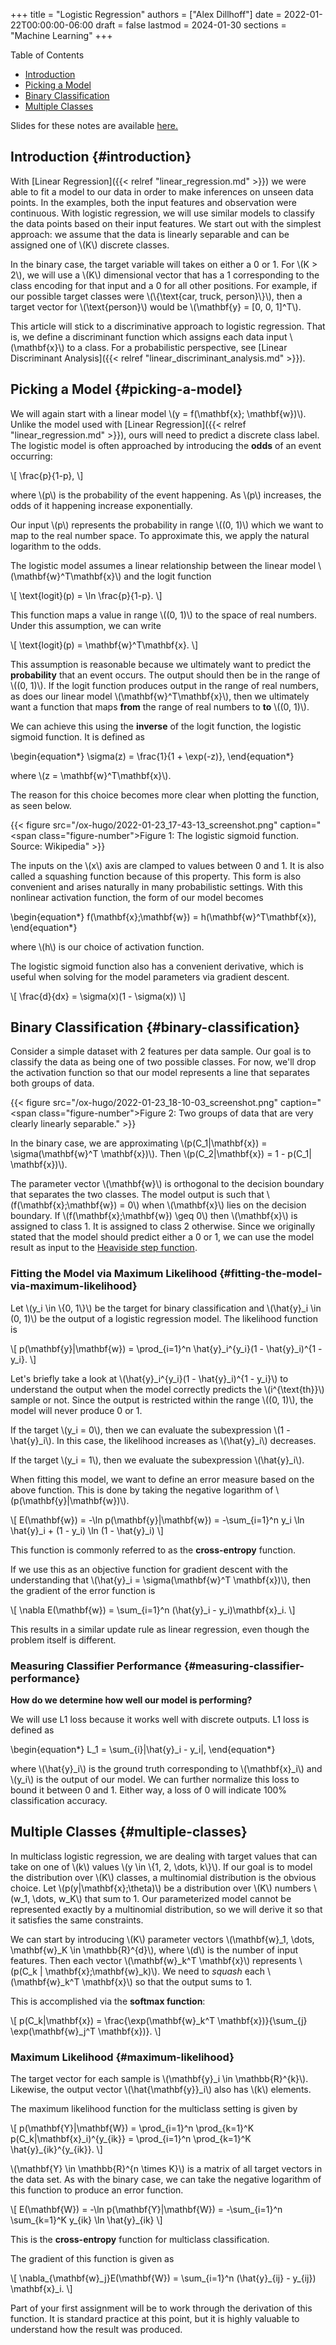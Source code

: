 +++
title = "Logistic Regression"
authors = ["Alex Dillhoff"]
date = 2022-01-22T00:00:00-06:00
draft = false
lastmod = 2024-01-30
sections = "Machine Learning"
+++

<div class="ox-hugo-toc toc">

<div class="heading">Table of Contents</div>

- [Introduction](#introduction)
- [Picking a Model](#picking-a-model)
- [Binary Classification](#binary-classification)
- [Multiple Classes](#multiple-classes)

</div>
<!--endtoc-->

Slides for these notes are available [here.](/teaching/cse6363/lectures/logistic_regression.pdf)


## Introduction {#introduction}

With [Linear Regression]({{< relref "linear_regression.md" >}}) we were able to fit a model to our data in order to make inferences on unseen data points. In the examples, both the input features and observation were continuous. With logistic regression, we will use similar models to classify the data points based on their input features. We start out with the simplest approach: we assume that the data is linearly separable and can be assigned one of \\(K\\) discrete classes.

In the binary case, the target variable will takes on either a 0 or 1. For \\(K > 2\\), we will use a \\(K\\) dimensional vector that has a 1 corresponding to the class encoding for that input and a 0 for all other positions. For example, if our possible target classes were \\(\\{\text{car, truck, person}\\}\\), then a target vector for \\(\text{person}\\) would be \\(\mathbf{y} = [0, 0, 1]^T\\).

This article will stick to a discriminative approach to logistic regression. That is, we define a discriminant function which assigns each data input \\(\mathbf{x}\\) to a class. For a probabilistic perspective, see [Linear Discriminant Analysis]({{< relref "linear_discriminant_analysis.md" >}}).


## Picking a Model {#picking-a-model}

We will again start with a linear model \\(y = f(\mathbf{x}; \mathbf{w})\\). Unlike the model used with [Linear Regression]({{< relref "linear_regression.md" >}}), ours will need to predict a discrete class label. The logistic model is often approached by introducing the **odds** of an event occurring:

\\[
\frac{p}{1-p},
\\]

where \\(p\\) is the probability of the event happening.
As \\(p\\) increases, the odds of it happening increase exponentially.

Our input \\(p\\) represents the probability in range \\((0, 1)\\) which we want to map to the real number space.
To approximate this, we apply the natural logarithm to the odds.

The logistic model assumes a linear relationship between the linear model \\(\mathbf{w}^T\mathbf{x}\\) and the logit function

\\[
\text{logit}(p) = \ln \frac{p}{1-p}.
\\]

This function maps a value in range \\((0, 1)\\) to the space of real numbers.
Under this assumption, we can write

\\[
\text{logit}(p) = \mathbf{w}^T\mathbf{x}.
\\]

This assumption is reasonable because we ultimately want to predict the **probability** that an event occurs.
The output should then be in the range of \\((0, 1)\\).
If the logit function produces output in the range of real numbers, as does our linear model \\(\mathbf{w}^T\mathbf{x}\\), then we ultimately want a function that maps **from** the range of real numbers to **to** \\((0, 1)\\).

We can achieve this using the **inverse** of the logit function, the logistic sigmoid function.
It is defined as

\begin{equation\*}
\sigma(z) = \frac{1}{1 + \exp(-z)},
\end{equation\*}

where \\(z = \mathbf{w}^T\mathbf{x}\\).

The reason for this choice becomes more clear when plotting the function, as seen below.

{{< figure src="/ox-hugo/2022-01-23_17-43-13_screenshot.png" caption="<span class=\"figure-number\">Figure 1: </span>The logistic sigmoid function. Source: Wikipedia" >}}

The inputs on the \\(x\\) axis are clamped to values between 0 and 1. It is also called a squashing function because of this property. This form is also convenient and arises naturally in many probabilistic settings. With this nonlinear activation function, the form of our model becomes

\begin{equation\*}
f(\mathbf{x};\mathbf{w}) = h(\mathbf{w}^T\mathbf{x}),
\end{equation\*}

where \\(h\\) is our choice of activation function.

The logistic sigmoid function also has a convenient derivative, which is useful when solving for the model parameters via gradient descent.

\\[
\frac{d}{dx} = \sigma(x)(1 - \sigma(x))
\\]


## Binary Classification {#binary-classification}

Consider a simple dataset with 2 features per data sample. Our goal is to classify the data as being one of two possible classes. For now, we'll drop the activation function so that our model represents a line that separates both groups of data.

{{< figure src="/ox-hugo/2022-01-23_18-10-03_screenshot.png" caption="<span class=\"figure-number\">Figure 2: </span>Two groups of data that are very clearly linearly separable." >}}

In the binary case, we are approximating \\(p(C\_1|\mathbf{x}) = \sigma(\mathbf{w}^T \mathbf{x})\\).
Then \\(p(C\_2|\mathbf{x}) = 1 - p(C\_1| \mathbf{x})\\).

The parameter vector \\(\mathbf{w}\\) is orthogonal to the decision boundary that separates the two classes. The model output is such that \\(f(\mathbf{x};\mathbf{w}) = 0\\) when \\(\mathbf{x}\\) lies on the decision boundary. If \\(f(\mathbf{x};\mathbf{w}) \geq 0\\) then \\(\mathbf{x}\\) is assigned to class 1. It is assigned to class 2 otherwise. Since we originally stated that the model should predict either a 0 or 1, we can use the model result as input to the [Heaviside step function](https://en.wikipedia.org/wiki/Heaviside_step_function).


### Fitting the Model via Maximum Likelihood {#fitting-the-model-via-maximum-likelihood}

Let \\(y\_i \in \\{0, 1\\}\\) be the target for binary classification and \\(\hat{y}\_i \in (0, 1)\\) be the output of a logistic regression model.
The likelihood function is

\\[
p(\mathbf{y}|\mathbf{w}) = \prod\_{i=1}^n \hat{y}\_i^{y\_i}(1 - \hat{y}\_i)^{1 - y\_i}.
\\]

Let's briefly take a look at \\(\hat{y}\_i^{y\_i}(1 - \hat{y}\_i)^{1 - y\_i}\\) to understand the output when the model correctly predicts the \\(i^{\text{th}}\\) sample or not.
Since the output is restricted within the range \\((0, 1)\\), the model will never produce 0 or 1.

If the target \\(y\_i = 0\\), then we can evaluate the subexpression \\(1 - \hat{y}\_i\\).
In this case, the likelihood increases as \\(\hat{y}\_i\\) decreases.

If the target \\(y\_i = 1\\), then we evaluate the subexpression \\(\hat{y}\_i\\).

When fitting this model, we want to define an error measure based on the above function.
This is done by taking the negative logarithm of \\(p(\mathbf{y}|\mathbf{w})\\).

\\[
E(\mathbf{w}) = -\ln p(\mathbf{y}|\mathbf{w}) = -\sum\_{i=1}^n y\_i \ln \hat{y}\_i + (1 - y\_i) \ln (1 - \hat{y}\_i)
\\]

This function is commonly referred to as the **cross-entropy** function.

If we use this as an objective function for gradient descent with the understanding that \\(\hat{y}\_i = \sigma(\mathbf{w}^T \mathbf{x})\\), then the gradient of the error function is

\\[
\nabla E(\mathbf{w}) = \sum\_{i=1}^n (\hat{y}\_i - y\_i)\mathbf{x}\_i.
\\]

This results in a similar update rule as linear regression, even though the problem itself is different.


### Measuring Classifier Performance {#measuring-classifier-performance}

**How do we determine how well our model is performing?**

We will use L1 loss because it works well with discrete outputs. L1 loss is defined as

\begin{equation\*}
L\_1 = \sum\_{i}|\hat{y}\_i - y\_i|,
\end{equation\*}

where \\(\hat{y}\_i\\) is the ground truth corresponding to \\(\mathbf{x}\_i\\) and \\(y\_i\\) is the output of our model. We can further normalize this loss to bound it between 0 and 1. Either way, a loss of 0 will indicate 100% classification accuracy.


## Multiple Classes {#multiple-classes}

In multiclass logistic regression, we are dealing with target values that can take on one of \\(k\\) values \\(y \in \\{1, 2, \dots, k\\}\\).
If our goal is to model the distribution over \\(K\\) classes, a multinomial distribution is the obvious choice.
Let \\(p(y|\mathbf{x};\theta)\\) be a distribution over \\(K\\) numbers \\(w\_1, \dots, w\_K\\) that sum to 1.
Our parameterized model cannot be represented exactly by a multinomial distribution, so we will derive it so that it satisfies the same constraints.

We can start by introducing \\(K\\) parameter vectors \\(\mathbf{w}\_1, \dots, \mathbf{w}\_K \in \mathbb{R}^{d}\\), where \\(d\\) is the number of input features.
Then each vector \\(\mathbf{w}\_k^T \mathbf{x}\\) represents \\(p(C\_k | \mathbf{x};\mathbf{w}\_k)\\).
We need to _squash_ each \\(\mathbf{w}\_k^T \mathbf{x}\\) so that the output sums to 1.

This is accomplished via the **softmax function**:

\\[
p(C\_k|\mathbf{x}) = \frac{\exp(\mathbf{w}\_k^T \mathbf{x})}{\sum\_{j} \exp(\mathbf{w}\_j^T \mathbf{x})}.
\\]


### Maximum Likelihood {#maximum-likelihood}

The target vector for each sample is \\(\mathbf{y}\_i \in \mathbb{R}^{k}\\).
Likewise, the output vector \\(\hat{\mathbf{y}}\_i\\) also has \\(k\\) elements.

The maximum likelihood function for the multiclass setting is given by

\\[
p(\mathbf{Y}|\mathbf{W}) = \prod\_{i=1}^n \prod\_{k=1}^K p(C\_k|\mathbf{x}\_i)^{y\_{ik}} = \prod\_{i=1}^n \prod\_{k=1}^K \hat{y}\_{ik}^{y\_{ik}}.
\\]

\\(\mathbf{Y} \in \mathbb{R}^{n \times K}\\) is a matrix of all target vectors in the data set.
As with the binary case, we can take the negative logarithm of this function to produce an error function.

\\[
E(\mathbf{W}) = -\ln p(\mathbf{Y}|\mathbf{W}) = -\sum\_{i=1}^n \sum\_{k=1}^K y\_{ik} \ln \hat{y}\_{ik}
\\]

This is the **cross-entropy** function for multiclass classification.

The gradient of this function is given as

\\[
\nabla\_{\mathbf{w}\_j}E(\mathbf{W}) = \sum\_{i=1}^n (\hat{y}\_{ij} - y\_{ij}) \mathbf{x}\_i.
\\]

Part of your first assignment will be to work through the derivation of this function.
It is standard practice at this point, but it is highly valuable to understand how the result was produced.

